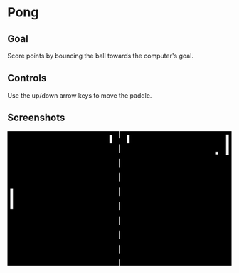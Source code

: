 # Pong

## Goal

Score points by bouncing the ball towards the computer's goal.

## Controls

Use the up/down arrow keys to move the paddle.

## Screenshots

![Play Screen](https://raw.githubusercontent.com/Dpaige1991/Pong/main/Pong_Screenshot/pong1.png)
